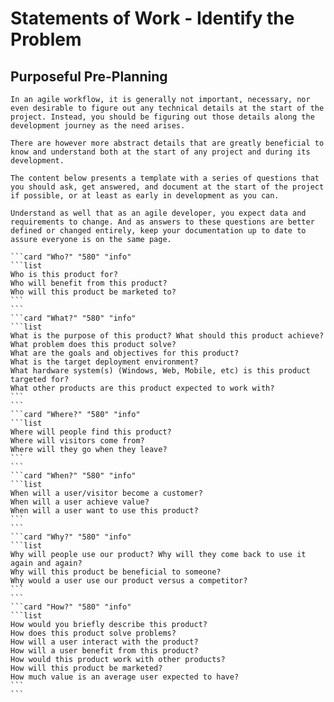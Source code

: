 # Statements of Work - Identify the Problem

## Purposeful Pre-Planning

```sideimage "left" "https://cdn.myfi.ws/v/Vecteezy/document-checking-agreement-or-contract-validation.svg"
In an agile workflow, it is generally not important, necessary, nor even desirable to figure out any technical details at the start of the project. Instead, you should be figuring out those details along the development journey as the need arises.

There are however more abstract details that are greatly beneficial to know and understand both at the start of any project and during its development.

The content below presents a template with a series of questions that you should ask, get answered, and document at the start of the project if possible, or at least as early in development as you can.

Understand as well that as an agile developer, you expect data and requirements to change. And as answers to these questions are better defined or changed entirely, keep your documentation up to date to assure everyone is on the same page.
```

````cards
```card "Who?" "580" "info"
```list
Who is this product for?
Who will benefit from this product?
Who will this product be marketed to?
```
```
```card "What?" "580" "info"
```list
What is the purpose of this product? What should this product achieve?
What problem does this product solve?
What are the goals and objectives for this product?
What is the target deployment environment?
What hardware system(s) (Windows, Web, Mobile, etc) is this product targeted for?
What other products are this product expected to work with?
```
```
```card "Where?" "580" "info"
```list
Where will people find this product?
Where will visitors come from?
Where will they go when they leave?
```
```
```card "When?" "580" "info"
```list
When will a user/visitor become a customer?
When will a user achieve value?
When will a user want to use this product?
```
```
```card "Why?" "580" "info"
```list
Why will people use our product? Why will they come back to use it again and again?
Why will this product be beneficial to someone?
Why would a user use our product versus a competitor?
```
```
```card "How?" "580" "info"
```list
How would you briefly describe this product?
How does this product solve problems?
How will a user interact with the product?
How will a user benefit from this product?
How would this product work with other products?
How will this product be marketed?
How much value is an average user expected to have?
```
```
````

